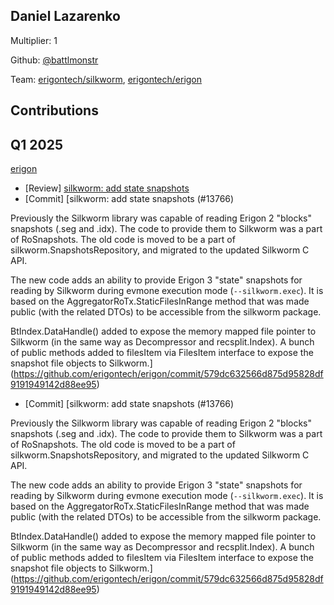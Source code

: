 ## Daniel Lazarenko
Multiplier: 1

Github: [@battlmonstr](https://github.com/battlmonstr)

Team: [erigontech/silkworm](https://github.com/erigontech/silkworm/pulls?q=author%3Abattlmonstr), [erigontech/erigon](https://github.com/erigontech/erigon/pulls?q=author%3Abattlmonstr)

## Contributions
## Q1 2025

[erigon](https://github.com/erigontech/erigon)
* [Review] [silkworm: add state snapshots](https://github.com/erigontech/erigon/pull/13766#pullrequestreview-2620610993)
* [Commit] [silkworm: add state snapshots (#13766)

Previously the Silkworm library was capable of reading Erigon 2 "blocks"
snapshots (.seg and .idx). The code to provide them to Silkworm was a
part of RoSnapshots. The old code is moved to be a part of
silkworm.SnapshotsRepository, and migrated to the updated Silkworm C
API.

The new code adds an ability to provide Erigon 3 "state" snapshots for
reading by Silkworm during evmone execution mode (`--silkworm.exec`). It
is based on the AggregatorRoTx.StaticFilesInRange method that was made
public (with the related DTOs) to be accessible from the silkworm
package.

BtIndex.DataHandle() added to expose the memory mapped file pointer to
Silkworm (in the same way as Decompressor and recsplit.Index). A bunch
of public methods added to filesItem via FilesItem interface to expose
the snapshot file objects to Silkworm.](https://github.com/erigontech/erigon/commit/579dc632566d875d95828df9191949142d88ee95)
* [Commit] [silkworm: add state snapshots (#13766)

Previously the Silkworm library was capable of reading Erigon 2 "blocks"
snapshots (.seg and .idx). The code to provide them to Silkworm was a
part of RoSnapshots. The old code is moved to be a part of
silkworm.SnapshotsRepository, and migrated to the updated Silkworm C
API.

The new code adds an ability to provide Erigon 3 "state" snapshots for
reading by Silkworm during evmone execution mode (`--silkworm.exec`). It
is based on the AggregatorRoTx.StaticFilesInRange method that was made
public (with the related DTOs) to be accessible from the silkworm
package.

BtIndex.DataHandle() added to expose the memory mapped file pointer to
Silkworm (in the same way as Decompressor and recsplit.Index). A bunch
of public methods added to filesItem via FilesItem interface to expose
the snapshot file objects to Silkworm.](https://github.com/erigontech/erigon/commit/579dc632566d875d95828df9191949142d88ee95)
